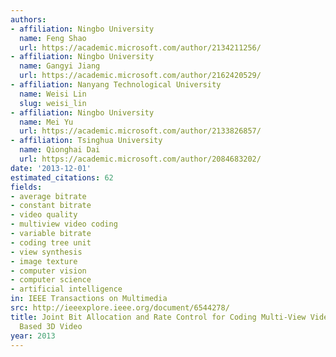 ```yaml
---
authors:
- affiliation: Ningbo University
  name: Feng Shao
  url: https://academic.microsoft.com/author/2134211256/
- affiliation: Ningbo University
  name: Gangyi Jiang
  url: https://academic.microsoft.com/author/2162420529/
- affiliation: Nanyang Technological University
  name: Weisi Lin
  slug: weisi_lin
- affiliation: Ningbo University
  name: Mei Yu
  url: https://academic.microsoft.com/author/2133826857/
- affiliation: Tsinghua University
  name: Qionghai Dai
  url: https://academic.microsoft.com/author/2084683202/
date: '2013-12-01'
estimated_citations: 62
fields:
- average bitrate
- constant bitrate
- video quality
- multiview video coding
- variable bitrate
- coding tree unit
- view synthesis
- image texture
- computer vision
- computer science
- artificial intelligence
in: IEEE Transactions on Multimedia
src: http://ieeexplore.ieee.org/document/6544278/
title: Joint Bit Allocation and Rate Control for Coding Multi-View Video Plus Depth
  Based 3D Video
year: 2013
---
```


